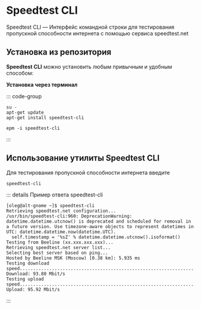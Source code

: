 # Speedtest CLI

Speedtest CLI — Интерфейс командной строки для тестирования пропускной способности интернета с помощью сервиса speedtest.net

## Установка из репозитория

**Speedtest CLI** можно установить любым привычным и удобным способом:

**Установка через терминал**

::: code-group

```shell[apt-get]
su -
apt-get update
apt-get install speedtest-cli
```
```shell[epm]
epm -i speedtest-cli
```
:::

## Использование утилиты Speedtest CLI

Для тестирования пропускной способности интернета введите

```shell
speedtest-cli
```

::: details Пример ответа speedtest-cli
```shell
[oleg@alt-gnome ~]$ speedtest-cli
Retrieving speedtest.net configuration...
/usr/bin/speedtest-cli:960: DeprecationWarning: datetime.datetime.utcnow() is deprecated and scheduled for removal in a future version. Use timezone-aware objects to represent datetimes in UTC: datetime.datetime.now(datetime.UTC).
  self.timestamp = '%sZ' % datetime.datetime.utcnow().isoformat()
Testing from Beeline (xx.xxx.xxx.xxx)...
Retrieving speedtest.net server list...
Selecting best server based on ping...
Hosted by Beeline MSK (Moscow) [0.38 km]: 5.935 ms
Testing download speed................................................................................
Download: 93.80 Mbit/s
Testing upload speed......................................................................................................
Upload: 95.92 Mbit/s

```
:::